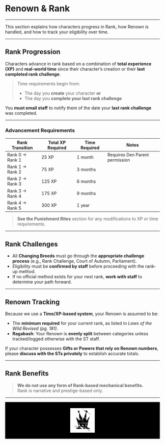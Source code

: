 # Renown & Rank

-----

This section explains how characters progress in Rank, how Renown is handled, and how to track your eligibility over time.

---

## Rank Progression

Characters advance in rank based on a combination of **total experience (XP)** and **real-world time** since their character’s creation or their **last completed rank challenge**.

> Time requirements begin from:
> - The day you **create** your character **or**
> - The day you **complete your last rank challenge**

You **must email staff** to notify them of the date your **last rank challenge** was completed.

---

### Advancement Requirements

| Rank Transition     | Total XP Required | Time Required       | Notes                          |
|---------------------|-------------------|---------------------|--------------------------------|
| Rank 0 -> Rank 1    | 25 XP             | 1 month             | Requires Den Parent permission |
| Rank 1 -> Rank 2    | 75 XP             | 3 months            |                                |
| Rank 2 -> Rank 3    | 125 XP            | 6 months            |                                |
| Rank 3 -> Rank 4    | 175 XP            | 9 months            |                                |
| Rank 4 -> Rank 5    | 300 XP            | 1 year              |                                |

> **See the Punishment Rites** section for any modifications to XP or time requirements.

---

## Rank Challenges

- All **Changing Breeds** must go through the **appropriate challenge process** (e.g., Rank Challenge, Court of Autumn, Parliament).
- Eligibility must be **confirmed by staff** before proceeding with the rank-up method.
- If no official method exists for your next rank, **work with staff** to determine your path forward.

---

## Renown Tracking

Because we use a **Time/XP-based system**, your Renown is assumed to be:

- The **minimum required** for your current rank, as listed in *Laws of the Wild Revised (pg. 181)*.
- **Ragabash**: Your Renown is **evenly split** between categories unless tracked/logged otherwise with the ST staff.

If your character possesses **Gifts or Powers that rely on Renown numbers**, please **discuss with the STs privately** to establish accurate totals.

---

## Rank Benefits

> **We do not use any form of Rank-based mechanical benefits.**  
> Rank is narrative and prestige-based only.

-----
<p align="center" style="background-color: #000; padding: 20px;">
  <img src="https://raw.githubusercontent.com/mckn-larp/.github/main/profile/05-queen-glow.png" alt="Knoxville Crown Footer" width="80" style="margin: 0 20px; vertical-align: middle;" />
</p>
